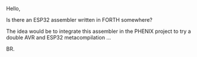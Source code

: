 <p>Hello,</p>
<p>Is there an ESP32 assembler written in FORTH somewhere?</p>
<p>The idea would be to integrate this assembler in the PHENIX project to try a double AVR and ESP32 metacompilation ...</p>
<p>BR.</p>
